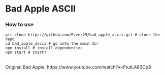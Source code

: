 # Bad Apple ASCII
### How to use
```
git clone https://github.com/Ezzer29/bad_apple_ascii.git # clone the repo
cd bad_apple_ascii # go into the main dir
npm install # install dependencies
npm start # start?
```
<br>
Original Bad Apple: https://www.youtube.com/watch?v=FtutLA63Cp8